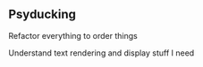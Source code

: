 ## Psyducking

Refactor everything to order things

Understand text rendering and display stuff I need
